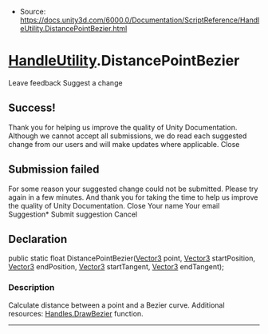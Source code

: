 * Source: https://docs.unity3d.com/6000.0/Documentation/ScriptReference/HandleUtility.DistancePointBezier.html

#  [HandleUtility](https://docs.unity3d.com/6000.0/Documentation/ScriptReference/HandleUtility.html).DistancePointBezier
Leave feedback
Suggest a change
## Success!
Thank you for helping us improve the quality of Unity Documentation. Although we cannot accept all submissions, we do read each suggested change from our users and will make updates where applicable.
Close
## Submission failed
For some reason your suggested change could not be submitted. Please <a>try again</a> in a few minutes. And thank you for taking the time to help us improve the quality of Unity Documentation.
Close
Your name Your email Suggestion* Submit suggestion
Cancel
## Declaration
public static float DistancePointBezier([Vector3](https://docs.unity3d.com/6000.0/Documentation/ScriptReference/Vector3.html) point, [Vector3](https://docs.unity3d.com/6000.0/Documentation/ScriptReference/Vector3.html) startPosition, [Vector3](https://docs.unity3d.com/6000.0/Documentation/ScriptReference/Vector3.html) endPosition, [Vector3](https://docs.unity3d.com/6000.0/Documentation/ScriptReference/Vector3.html) startTangent, [Vector3](https://docs.unity3d.com/6000.0/Documentation/ScriptReference/Vector3.html) endTangent); 
### Description
Calculate distance between a point and a Bezier curve.
Additional resources: [Handles.DrawBezier](https://docs.unity3d.com/6000.0/Documentation/ScriptReference/Handles.DrawBezier.html) function.
* * *

